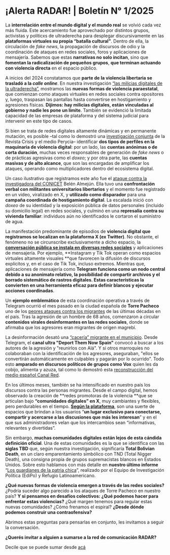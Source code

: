 # **¡Alerta RADAR! | Boletín N° 1/2025**

La **interrelación entre el mundo digital y el mundo real** se volvió cada vez más fluida. Este acercamiento fue aprovechado por distintos grupos, activistas y políticxs de ultraderecha para desplegar discursivamente en las **plataformas virtuales su propia “batalla cultural”**. Dentro de ella, la circulación de *fake news*, la propagación de discursos de odio y la coordinación de ataques en redes sociales, foros y aplicaciones de mensajería. Sabemos que estas **narrativas no solo incitan**, sino que **fomentan la radicalización de pequeños grupos**, **que terminan actuando con violencia directa** en el espacio público. 

A inicios del 2024 constatamos que **parte de** **la violencia libertaria se trasladó a la *calle online***. En nuestra investigación [“las milicias digitales de la ultraderecha”](https://revistacrisis.com.ar/notas/las-milicias-digitales-de-la-ultraderecha),  mostramos las **nuevas formas de violencia paraestatal**, que comienzan como ataques virtuales en redes sociales contra opositores y, luego, traspasan las pantallas hasta convertirse en hostigamiento y agresiones físicas. **Dijimos: hay milicias digitales, están vinculadas al gobierno y nadie les pone un límite**. También se evidenció la limitada capacidad de las empresas de plataforma y del sistema judicial para intervenir en este tipo de casos.

Si bien se trata de redes digitales altamente dinámicas y en permanente mutación, es posible –tal como lo demostró una [investigación conjunta](https://revistacrisis.com.ar/notas/santiago-caputo-y-el-fandom-salvaje-asi-desinforman-y-atacan-los-tuiteros-de-milei) de la Revista Crisis y el medio Perycia– identificar **dos tipos de perfiles en la maquinaria de violencia digital**: por un lado, las **cuentas anónimas o de corta duración**, muchas veces responsables de generación de *fake news* o de prácticas agresivas como el *doxeo*; y por otra parte, las **cuentas masivas y de alto alcance**, que son las encargadas de amplificar los ataques, operando como multiplicadores dentro del ecosistema digital.

Un caso ilustrativo que registramos este año fue el [ataque contra la investigadora del CONICET](https://www.pagina12.com.ar/812620-atacaron-la-casa-de-una-investigadora-del-conicet-que-habia-) Belén Almejún. Ella tuvo una **confrontación verbal con militantes universitarios libertarios** y el momento fue registrado en un video, viralizado en X, y **utilizado como disparador** para una **campaña coordinada de hostigamiento digital**. La escalada inició con *doxeo* de su identidad y la exposición pública de datos personales (incluido su domicilio legal) en redes sociales, y culminó en una **represalia** **contra su vivienda familiar**: individuos aún no identificados le cortaron el suministro de agua. 

La manifestación predominante de episodios de **violencia digital que registramos se localizan en la plataforma X (ex Twitter)**. No obstante, el fenómeno no se circunscribe exclusivamente a dicho espacio, la **[conversación pública se instala en diversas redes sociales](https://chequeado.com/wp-content/uploads/2025/05/Guia-de-MONITOREO.pdf)** y aplicaciones de mensajería. Por ejemplo, **Instagram y Tik Tok operan como espacios virtuales altamente visuales **que favorecen la difusión de discursos explícitos y, en el caso de Tik Tok, incluso extremos. Mientras que, aplicaciones de mensajería como **Telegram funciona como un nodo central **debido a su anonimato relativo, la posibilidad de compartir archivos y el borrado sistemático de rastros digitales. Estas características la convierten en una** **herramienta eficaz** para definir blancos y ejecutar acciones coordinadas**.

Un **ejemplo emblemático** de esta coordinación operativa a través de Telegram ocurrió el mes pasado en la ciudad española de **Torre Pacheco** uno de los [peores ataques contra los migrantes](https://www.bbc.com/mundo/articles/ckglpjpxzwno) de las últimas décadas en el país. Tras la agresión de un hombre de 68 años, comenzaron a circular **contenidos virales desinformantes en las redes sociales**, donde se afirmaba que los agresores eran migrantes de origen magrebí.

La desinformación desató una [“cacería” migrante en el municipio](https://www.eldiario.es/murcia/sociedad/ultras-llegados-ciudades-salen-cazar-migrantes-convierten-torre-pacheco-campo-batalla_1_12460112.html). Desde Telegram, el **canal ultra "Deport Them Now Spain"** convocó a buscar a los autores de la agresión y "reunirlos con Alá". Y si otros marroquíes no colaboraban con la identificación de los agresores, aseguraban, "ellos se convertirán automáticamente en culpables y pagarán por lo ocurrido". Todo esto **amparado en discursos políticos de grupos como Vox** quien les da cobijo, alimenta y azuza, tal como lo demostró esta [reconstrucción del medio español Canal Red](https://www.diario-red.com/articulo/espana/deport-them-now-bestia-alimentada-vox-entorno-mediatico/20250717173954051232.html).

En los últimos meses, también se ha intensificado en nuestro país los discursos contra las personas migrantes. Desde el campo digital, hemos observado la creación de **redes promotoras de la violencia **que se articulan bajo **“comunidades digitales” en X**, muy cambiantes y flexibles, pero perdurables en el tiempo. **[Según la plataforma](https://help.x.com/es/using-x/communities)**, son una suerte de espacios que brindan a los usuarios “**un lugar exclusivo para conectarse, compartir y acercarse a las discusiones que más les interesan**” y en el que sus administradores velan que los intercambios sean “informativas, relevantes y divertidas”. 

Sin embargo, **muchas comunidades digitales están lejos de esta cándida definición oficial**. Una de estas comunidades es la que se identifica con las **siglas TBD** que, según nuestra investigación, significaría **Total Bolivian Death**, en un claro emparentamiento simbólico con TND (Total Nigger Death), una consigna propia de grupos supremacistas blancos en Estados Unidos. Sobre esto hablamos con más detalle en **nuestro último informe** “[Los guardianes de la patria chica](https://revistacrisis.com.ar/notas/los-guardianes-de-la-patria-chica)”, realizado por el Equipo de Investigación Política (EdiPo) y Refugio Latinoamericano.

**¿Qué nuevas formas de violencia emergen a través de las redes sociales?** ¿Podría suceder algo parecido a los ataques de Torre Pacheco en nuestro país? **Y si pensamos en desafíos colectivos: ¿Qué podemos hacer para enfrentar estas violencias?** ¿Qué margen tenemos para regular estas nuevas comunidades? ¿Cómo frenamos el espiral? **¿Desde dónde podemos construir una contraofensiva?**

Abrimos estas preguntas para pensarlas en conjunto, les invitamos a seguir la conversación.

**¿Querés invitar a alguien a sumarse a la red de comunicación RADAR?**

Decile que se puede sumar desde [acá](https://docs.google.com/forms/d/e/1FAIpQLSemLdPC4Fnm1NY8ScNG8noC_pvTIV1bvaVq4sw9dTrjHPT84Q/viewform)
